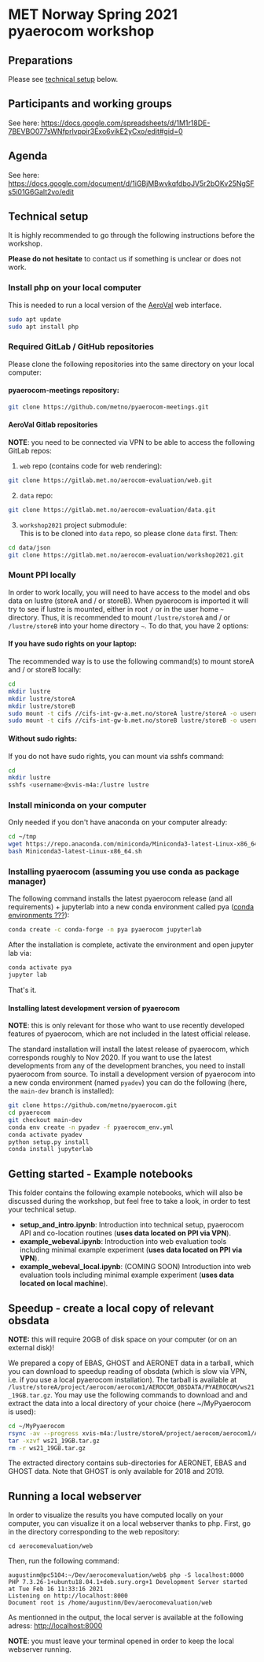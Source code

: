 # MET Norway Spring 2021 pyaerocom workshop

## Preparations

Please see [technical setup](https://github.com/metno/pyaerocom-meetings/tree/master/Feb2021_Workshop#technical-setup) below.


## Participants and working groups

See here: https://docs.google.com/spreadsheets/d/1M1r18DE-7BEVBO077sWNfprlvppir3Exo6vikE2yCxo/edit#gid=0

## Agenda

See here: https://docs.google.com/document/d/1iGBjMBwvkqfdboJV5r2bOKv25NgSFs5i01G6Galt2vo/edit

## Technical setup

It is highly recommended to go through the following instructions before the workshop.

**Please do not hesitate** to contact us if something is unclear or does not work.

### Install php on your local computer

This is needed to run a local version of the [AeroVal](https://aerocom-evaluation.met.no/) web interface.

```bash
sudo apt update
sudo apt install php
```

### Required GitLab / GitHub repositories

Please clone the following repositories into the same directory on your local computer:

#### pyaerocom-meetings repository:

```bash
git clone https://github.com/metno/pyaerocom-meetings.git
```

#### AeroVal Gitlab repositories

**NOTE**: you need to be connected via VPN to be able to access the following GitLab repos:

1. `web` repo (contains code for web rendering):  
  ```bash
  git clone https://gitlab.met.no/aerocom-evaluation/web.git
  ```

2. `data` repo:  
  ```bash
  git clone https://gitlab.met.no/aerocom-evaluation/data.git
  ```

3. `workshop2021` project submodule:  
  This is to be cloned into `data` repo, so please clone `data` first. Then:  
  ```bash
  cd data/json
  git clone https://gitlab.met.no/aerocom-evaluation/workshop2021.git
  ```

### Mount PPI locally

In order to work locally, you will need to have access to the model and obs data on lustre (storeA and / or storeB). When pyaerocom is imported it will try to see if lustre is mounted, either in root `/` or in the user home `~` directory. Thus, it is recommended to mount `/lustre/storeA` and / or `/lustre/storeB` into your home directory `~`. To do that, you have 2 options:

#### If you have sudo rights on your laptop:

The recommended way is to use the following command(s) to mount storeA and / or storeB locally:

```bash
cd 
mkdir lustre
mkdir lustre/storeA
mkdir lustre/storeB
sudo mount -t cifs //cifs-int-gw-a.met.no/storeA lustre/storeA -o username=<username>
sudo mount -t cifs //cifs-int-gw-b.met.no/storeB lustre/storeB -o username=<username>
```

#### Without sudo rights:

If you do not have sudo rights, you can mount via sshfs command: 

```bash
cd 
mkdir lustre
sshfs <username>@xvis-m4a:/lustre lustre
```

### Install miniconda on your computer

Only needed if you don't have anaconda on your computer already: 

```bash
cd ~/tmp
wget https://repo.anaconda.com/miniconda/Miniconda3-latest-Linux-x86_64.sh
bash Miniconda3-latest-Linux-x86_64.sh
```

### Installing pyaerocom (assuming you use conda as package manager)


The following command installs the latest pyaerocom release (and all requirements) + jupyterlab into a new conda
environment called pya ([conda environments ???](https://docs.conda.io/projects/conda/en/latest/user-guide/tasks/manage-environments.html)):


```bash
conda create -c conda-forge -n pya pyaerocom jupyterlab
```

After the installation is complete, activate the environment and open jupyter lab via:

```bash
conda activate pya
jupyter lab
```

That's it.

#### Installing latest development version of pyaerocom

**NOTE**: this is only relevant for those who want to use recently developed features of pyaerocom, which are not included in the latest official release.

The standard installation will install the latest release of pyaerocom, which corresponds roughly to Nov 2020. If you want to use the latest developments from any of the development branches, you need to install pyaerocom from source. To install a development version of pyaerocom into a new conda environment (named `pyadev`) you can do the following (here, the `main-dev` branch is installed):

```bash
git clone https://github.com/metno/pyaerocom.git
cd pyaerocom
git checkout main-dev
conda env create -n pyadev -f pyaerocom_env.yml
conda activate pyadev
python setup.py install
conda install jupyterlab
```

## Getting started - Example notebooks

This folder contains the following example notebooks, which will also be discussed during the workshop, but feel free to take a look, in order to test your technical setup.

- **setup_and_intro.ipynb**: Introduction into technical setup, pyaerocom API and co-location routines (**uses data located on PPI via VPN**).
- **example_webeval.ipynb**: Introduction into web evaluation tools including minimal example experiment (**uses data located on PPI via VPN**).
- **example_webeval_local.ipynb**: (COMING SOON) Introduction into web evaluation tools including minimal example experiment (**uses data located on local machine**).

## Speedup - create a local copy of relevant obsdata 

**NOTE:** this will require 20GB of disk space on your computer (or on an external disk)!

We prepared a copy of EBAS, GHOST and AERONET data in a tarball, which you can download to speedup reading of obsdata (which is slow via VPN, i.e. if you use a local pyaerocom installation). The tarball is available at `/lustre/storeA/project/aerocom/aerocom1/AEROCOM_OBSDATA/PYAEROCOM/ws21_19GB.tar.gz`. You may use the following commands to download and and extract the data into a local directory of your choice (here ~/MyPyaerocom is used):

```bash
cd ~/MyPyaerocom
rsync -av --progress xvis-m4a:/lustre/storeA/project/aerocom/aerocom1/AEROCOM_OBSDATA/PYAEROCOM/ws21_19GB.tar.gz .
tar -xzvf ws21_19GB.tar.gz
rm -r ws21_19GB.tar.gz
```
The extracted directory contains sub-directories for AERONET, EBAS and GHOST data. Note that GHOST is only available for 2018 and 2019.

## Running a local webserver

In order to visualize the results you have computed locally on your computer, you can visualize it on a local webserver thanks to php.
First, go in the directory corresponding to the web repository:
```
cd aerocomevaluation/web
```
Then, run the following command:
```
augustinm@pc5104:~/Dev/aerocomevaluation/web$ php -S localhost:8000
PHP 7.3.26-1+ubuntu18.04.1+deb.sury.org+1 Development Server started at Tue Feb 16 11:33:16 2021
Listening on http://localhost:8000
Document root is /home/augustinm/Dev/aerocomevaluation/web
```
As mentionned in the output, the local server is available at the following adress: [http://localhost:8000](http://localhost:8000)

**NOTE**: you must leave your terminal opened in order to keep the local webserver running. 
